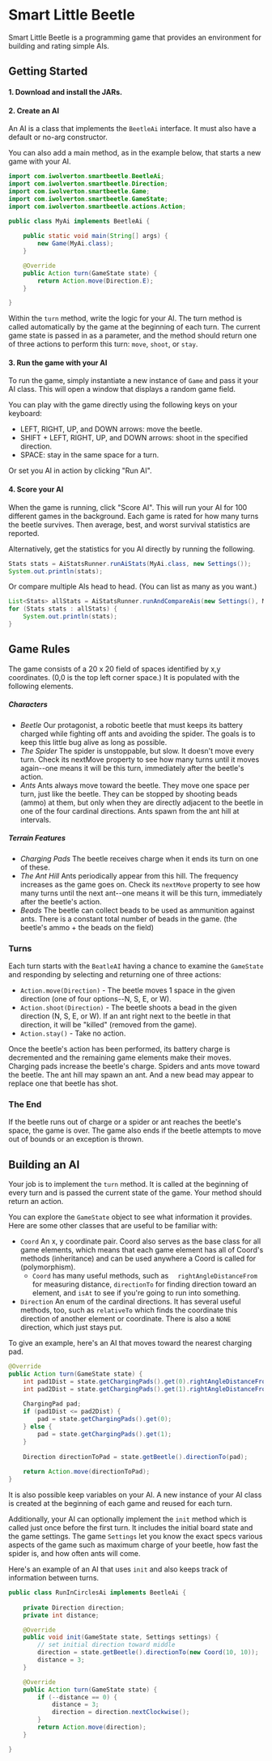 # Smart Little Beetle

Smart Little Beetle is a programming game that provides an environment for building and rating simple AIs.

## Getting Started
#### 1. Download and install the JARs.

#### 2. Create an AI
An AI is a class that implements the `BeetleAi` interface. It must also have a default or no-arg constructor.

You can also add a main method, as in the example below, that starts a new game with your AI.

```java
import com.iwolverton.smartbeetle.BeetleAi;
import com.iwolverton.smartbeetle.Direction;
import com.iwolverton.smartbeetle.Game;
import com.iwolverton.smartbeetle.GameState;
import com.iwolverton.smartbeetle.actions.Action;

public class MyAi implements BeetleAi {
	
	public static void main(String[] args) {
		new Game(MyAi.class);
	}

	@Override
	public Action turn(GameState state) {
		return Action.move(Direction.E);
	}

}
```

Within the `turn` method, write the logic for your AI. The turn method is called automatically by the game at the beginning of each turn. The current game state is passed in as a parameter, and the method should return one of three actions to perform this turn: `move`, `shoot`, or `stay`.

#### 3. Run the game with your AI
To run the game, simply instantiate a new instance of `Game` and pass it your AI class. This will open a window that displays a random game field.

You can play with the game directly using the following keys on your keyboard:
- LEFT, RIGHT, UP, and DOWN arrows: move the beetle.
- SHIFT + LEFT, RIGHT, UP, and DOWN arrows: shoot in the specified direction.
- SPACE: stay in the same space for a turn.

Or set you AI in action by clicking "Run AI".

#### 4. Score your AI
When the game is running, click "Score AI". This will run your AI for 100 different games in the background. Each game is rated for how many turns the beetle survives. Then average, best, and worst survival statistics are reported.

Alternatively, get the statistics for you AI directly by running the following.

```java
Stats stats = AiStatsRunner.runAiStats(MyAi.class, new Settings());
System.out.println(stats);
```

Or compare multiple AIs head to head. (You can list as many as you want.)

```java
List<Stats> allStats = AiStatsRunner.runAndCompareAis(new Settings(), MyAi.class, YourAi.class, ThisAi.class, ThatAi.class);
for (Stats stats : allStats) {
    System.out.println(stats);
}
```

## Game Rules
The game consists of a 20 x 20 field of spaces identified by x,y coordinates. (0,0 is the top left corner space.) It is populated with the following elements.

##### Characters

* *Beetle* Our protagonist, a robotic beetle that must keeps its battery charged while fighting off ants and avoiding the spider. The goals is to keep this little bug alive as long as possible.
* *The Spider* The spider is unstoppable, but slow. It doesn't move every turn. Check its nextMove property to see how many turns until it moves again--one means it will be this turn, immediately after the beetle's action.
* *Ants* Ants always move toward the beetle. They move one space per turn, just like the beetle. They can be stopped by shooting beads (ammo) at them, but only when they are directly adjacent to the beetle in one of the four cardinal directions. Ants spawn from the ant hill at intervals.

##### Terrain Features

* *Charging Pads* The beetle receives charge when it ends its turn on one of these.
* *The Ant Hill* Ants periodically appear from this hill. The frequency increases as the game goes on. Check its `nextMove` property to see how many turns until the next ant--one means it will be this turn, immediately after the beetle's action.
* *Beads* The beetle can collect beads to be used as ammunition against ants. There is a constant total number of beads in the game. (the beetle's ammo + the beads on the field)

### Turns
Each turn starts with the `BeatleAI` having a chance to examine the `GameState` and responding by selecting and returning one of three actions:

* `Action.move(Direction)` - The beetle moves 1 space in the given direction (one of four options--N, S, E, or W).
* `Action.shoot(Direction)` - The beetle shoots a bead in the given direction (N, S, E, or W). If an ant right next to the beetle in that direction, it will be "killed" (removed from the game).
* `Action.stay()` - Take no action.

Once the beetle's action has been performed, its battery charge is decremented and the remaining game elements make their moves. Charging pads increase the beetle's charge. Spiders and ants move toward the beetle. The ant hill may spawn an ant. And a new bead may appear to replace one that beetle has shot.

### The End
If the beetle runs out of charge or a spider or ant reaches the beetle's space, the game is over. The game also ends if the beetle attempts to move out of bounds or an exception is thrown.

## Building an AI
Your job is to implement the `turn` method. It is called at the beginning of every turn and is passed the current state of the game. Your method should return an action.

You can explore the `GameState` object to see what information it provides. Here are some other classes that are useful to be familiar with:

* `Coord` An x, y coordinate pair. Coord also serves as the base class for all game elements, which means that each game element has all of Coord's methods (inheritance) and can be used anywhere a Coord is called for (polymorphism).
  * `Coord` has many useful methods, such as `	rightAngleDistanceFrom` for measuring distance, `directionTo​` for finding direction toward an element, and `isAt` to see if you're going to run into something.
* `Direction` An enum of the cardinal directions. It has several useful methods, too, such as `relativeTo` which finds the coordinate this direction of another element or coordinate. There is also a `NONE` direction, which just stays put.

To give an example, here's an AI that moves toward the nearest charging pad.

```java
@Override
public Action turn(GameState state) {
	int pad1Dist = state.getChargingPads().get(0).rightAngleDistanceFrom(state.getBeetle());
	int pad2Dist = state.getChargingPads().get(1).rightAngleDistanceFrom(state.getBeetle());
	
	ChargingPad pad;
	if (pad1Dist <= pad2Dist) {
		pad = state.getChargingPads().get(0);
	} else {
		pad = state.getChargingPads().get(1);
	}
	
	Direction directionToPad = state.getBeetle().directionTo(pad);
	
	return Action.move(directionToPad);
}
```

It is also possible keep variables on your AI. A new instance of your AI class is created at the beginning of each game and reused for each turn.

Additionally, your AI can optionally implement the `init` method which is called just once before the first turn. It includes the initial board state and the game settings. The game `Settings` let you know the exact specs various aspects of the game such as maximum charge of your beetle, how fast the spider is, and how often ants will come.

Here's an example of an AI that uses `init` and also keeps track of information between turns.

```java
public class RunInCirclesAi implements BeetleAi {
	
	private Direction direction;
	private int distance;

	@Override
	public void init(GameState state, Settings settings) {
		// set initial direction toward middle
		direction = state.getBeetle().directionTo(new Coord(10, 10));
		distance = 3;
	}

	@Override
	public Action turn(GameState state) {
		if (--distance == 0) {
			distance = 3;
			direction = direction.nextClockwise();
		}
		return Action.move(direction);
	}

}
```